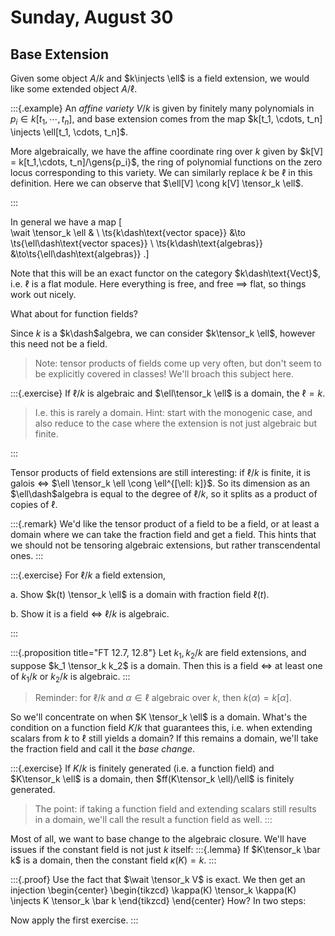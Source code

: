 # Sunday, August 30

## Base Extension

Given some object $A/k$ and $k\injects \ell$ is a field extension, we would like some extended object $A/\ell$.

:::{.example}
An *affine variety* $V/k$ is given by finitely many polynomials in $p_i \in k[t_1, \cdots, t_n]$, and base extension comes from the map $k[t_1, \cdots, t_n] \injects \ell[t_1, \cdots, t_n]$.

More algebraically, we have the affine coordinate ring over $k$ given by $k[V] = k[t_1,\cdots, t_n]/\gens{p_i}$, the ring of polynomial functions on the zero locus corresponding to this variety.
We can similarly replace $k$ be $\ell$ in this definition.
Here we can observe that $\ell[V] \cong k[V] \tensor_k \ell$.

:::

In general we have a map
\[  
\wait \tensor_k \ell & \\
\ts{k\dash\text{vector space}} &\to \ts{\ell\dash\text{vector spaces}} \\
\ts{k\dash\text{algebras}} &\to\ts{\ell\dash\text{algebras}}
.\]

Note that this will be an exact functor on the category $k\dash\text{Vect}$, i.e. $\ell$ is a flat module.
Here everything is free, and free $\implies$ flat, so things work out nicely.

What about for function fields?

Since $k$ is a $k\dash$algebra, we can consider $k\tensor_k \ell$, however this need not be a field.

> Note: tensor products of fields come up very often, but don't seem to be explicitly covered in classes!
  We'll broach this subject here.

:::{.exercise}
If $\ell/k$ is algebraic and $\ell\tensor_k \ell$ is a domain, the $\ell = k$.

> I.e. this is rarely a domain.
> Hint: start with the monogenic case, and also reduce to the case where the extension is not just algebraic but finite.

:::

Tensor products of field extensions are still interesting: if $\ell/k$ is finite, it is galois $\iff$ $\ell \tensor_k \ell \cong \ell^{[\ell: k]}$.
So its dimension as an $\ell\dash$algebra is equal to the degree of $\ell/k$, so it splits as a product of copies of $\ell$.

:::{.remark}
We'd like the tensor product of a field to be a field, or at least a domain where we can take the fraction field and get a field.
This hints that we should not be tensoring algebraic extensions, but rather transcendental ones.
:::

:::{.exercise}
For $\ell/k$ a field extension,

a. Show $k(t) \tensor_k \ell$ is a domain with fraction field $\ell(t)$.

b. Show it is a field $\iff$ $\ell/k$ is algebraic.

:::

:::{.proposition title="FT 12.7, 12.8"}
Let $k_1, k_2 / k$ are field extensions, and suppose $k_1 \tensor_k k_2$ is a domain.
Then this is a field $\iff$ at least one of $k_1/k$ or $k_2/k$ is algebraic.
:::

> Reminder: for $\ell/k$ and $\alpha\in \ell$ algebraic over $k$, then $k(\alpha) = k[\alpha]$.

So we'll concentrate on when $K \tensor_k \ell$ is a domain.
What's the condition on a function field $K/k$ that guarantees this, i.e. when extending scalars from $k$ to $\ell$ still yields a domain?
If this remains a domain, we'll take the fraction field and call it the *base change*.

:::{.exercise}
If $K/k$ is finitely generated (i.e. a function field) and $K\tensor_k \ell$ is a domain, then $ff(K\tensor_k \ell)/\ell$ is finitely generated.

> The point: if taking a function field and extending scalars still results in a domain, we'll call the result a function field as well.
:::

Most of all, we want to base change to the algebraic closure.
We'll have issues if the constant field is not just $k$ itself:
:::{.lemma}
If $K\tensor_k \bar k$ is a domain, then the constant field $\kappa(K) = k$.
:::

:::{.proof}
Use the fact that $\wait \tensor_k V$ is exact.
We then get an injection
\begin{center}
\begin{tikzcd}
\kappa(K) \tensor_k \kappa(K) \injects K \tensor_k \bar k
\end{tikzcd}
\end{center}
How? 
In two steps:


Now apply the first exercise.
:::








